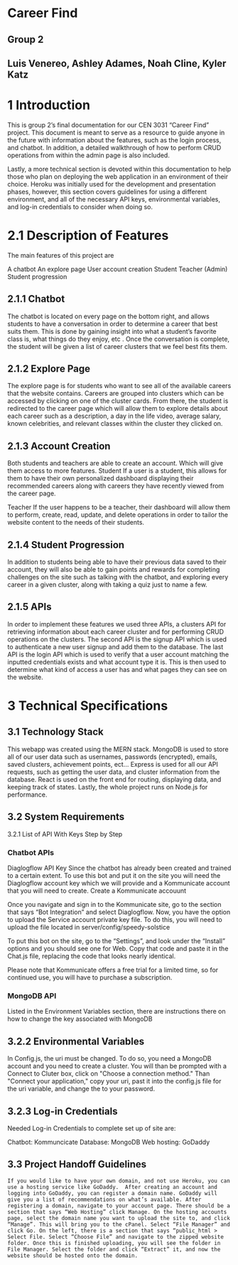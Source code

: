 # Career Find 
## Group 2
## Luis Venereo, Ashley Adames, Noah Cline, Kyler Katz

# 1 Introduction 
This is group 2’s final documentation for our CEN 3031 “Career Find” project. This document is meant to serve as a resource to guide anyone in the future with information about the features, such as the login process, and chatbot. In addition, a detailed walkthrough of how to perform CRUD operations from within the admin page is also included.

Lastly, a more technical section is devoted within this documentation to help those who plan on deploying the web application in an environment of their choice. Heroku was initially used for the development and presentation phases, however, this section covers guidelines for using a different environment, and all of the necessary API keys, environmental variables, and log-in credentials to consider when doing so.      

# 2.1 Description of Features 

The main features of this project are

A chatbot 
An explore page
User account creation 
Student
Teacher (Admin)
Student progression
     

## 2.1.1 Chatbot 

The chatbot is located on every page on the bottom right, and allows students to have a conversation in order to determine a career that best suits them. This is done by gaining insight into what a student’s favorite class is, what things do they enjoy, etc . Once the conversation is complete, the student will be given a list of career clusters that we feel best fits them. 

## 2.1.2 Explore Page  
	
The explore page is for students who want to see all of the available careers that the website contains. Careers are grouped into clusters which can be accessed by clicking on one of the cluster cards. From there, the student is redirected to the career page which will allow them to explore details about each career such as a description, a day in the life video, average salary, known celebrities, and relevant classes within the cluster they clicked on. 

## 2.1.3 Account Creation 
	
Both students and teachers are able to create an account. Which will give them access to more features.
Student 
If a user is a student, this allows for them to have their own personalized dashboard displaying their recommended careers along with careers they have recently viewed from the career page.

Teacher
If the user happens to be a teacher, their dashboard will allow them to perform, create, read, update, and delete operations in order to tailor the website content to the needs of their students.     

## 2.1.4 Student Progression 

In addition to students being able to have their previous data saved to their account, they will also be able to gain points and rewards for completing challenges on the site such as talking with the chatbot, and exploring every career in a given cluster, along with taking a quiz just to name a few.

## 2.1.5 APIs 
In order to implement these features we used three APIs, a clusters API for retrieving information about each career cluster and for performing CRUD operations on the clusters. The second API is the signup API which is used to authenticate a new user signup and add them to the database. The last API is the login API which is used to verify that a user account matching the inputted credentials exists and what account type it is. This is then used to determine what kind of access a user has and what pages they can see on the website. 


# 3 Technical Specifications 
## 3.1 Technology Stack
This webapp was created using the MERN stack. MongoDB is used to store all of our user data such as usernames, passwords (encrypted), emails, saved clusters, achievement points, ect… Express is used for all our API requests, such as getting the user data, and cluster information from the database. React is used on the front end for routing, displaying data, and keeping track of states. Lastly, the whole project runs on Node.js for performance.     
## 3.2 System Requirements 
3.2.1 List of API With Keys Step by Step

### Chatbot APIs 
Diaglogflow API Key
	Since the chatbot has already been created and trained to a certain extent. To use this bot and put it on the site you will need the Diaglogflow account key which we will provide and a Kommunicate account that you will need to create. 
Create a Kommunicate accouunt

Once you navigate and sign in to the Kommunicate site, go to the section that says “Bot Integration” and select Diaglogflow.
 Now, you have the option to upload the Service account private key file. To do this, you will need to upload the file located in server/config/speedy-solstice

To put this bot on the site, go to the “Settings”, and look under the “Install” options and you should see one for Web. 
Copy that code and paste it in the Chat.js file, replacing the code that looks nearly identical. 

Please note that Kommunicate offers a free trial for a limited time, so for continued use, you will have to purchase a subscription. 

### MongoDB API 
Listed in the Environment Variables section, there are instructions there on how to change the key associated with MongoDB


## 3.2.2 Environmental Variables
In Config.js, the uri must be changed. To do so, you need a MongoDB account and you need to create a cluster. You will than be prompted with a Connect to Cluter box, click on "Choose a connection method." Than "Connect your application," copy your uri, past it into the config.js file for the uri variable, and change the <password> to your password.  
        

## 3.2.3 Log-in Credentials
Needed Log-in Credentials to complete set up of site are: 

Chatbot: Kommuncicate
Database: MongoDB
Web hosting: GoDaddy

## 3.3 Project Handoff Guidelines
	If you would like to have your own domain, and not use Heroku, you can use a hosting service like GoDaddy.  After creating an account and logging into GoDaddy, you can register a domain name. GoDaddy will give you a list of recommendations on what’s available. After registering a domain, navigate to your account page. There should be a section that says “Web Hosting” click Manage. On the hosting accounts page, select the domain name you want to upload the site to, and click “Manage”. This will bring you to the cPanel. Select “File Manager” and click Go. On the left, there is a section that says “public_html > Select File. Select “Choose File” and navigate to the zipped website folder. Once this is finished uploading, you will see the folder in File Manager. Select the folder and click “Extract” it, and now the website should be hosted onto the domain.  
